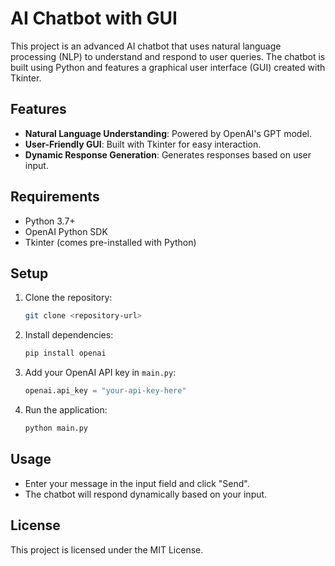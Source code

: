 # AI Chatbot with GUI

This project is an advanced AI chatbot that uses natural language processing (NLP) to understand and respond to user queries. The chatbot is built using Python and features a graphical user interface (GUI) created with Tkinter.

## Features
- **Natural Language Understanding**: Powered by OpenAI's GPT model.
- **User-Friendly GUI**: Built with Tkinter for easy interaction.
- **Dynamic Response Generation**: Generates responses based on user input.

## Requirements
- Python 3.7+
- OpenAI Python SDK
- Tkinter (comes pre-installed with Python)

## Setup
1. Clone the repository:
   ```bash
   git clone <repository-url>
   ```
2. Install dependencies:
   ```bash
   pip install openai
   ```
3. Add your OpenAI API key in `main.py`:
   ```python
   openai.api_key = "your-api-key-here"
   ```
4. Run the application:
   ```bash
   python main.py
   ```

## Usage
- Enter your message in the input field and click "Send".
- The chatbot will respond dynamically based on your input.

## License
This project is licensed under the MIT License.
